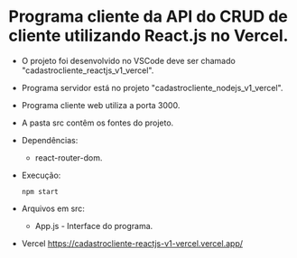 # Programa cliente da API do CRUD de cliente utilizando React.js no Vercel.

- O projeto foi desenvolvido no VSCode deve ser chamado "cadastrocliente_reactjs_v1_vercel".
- Programa servidor está no projeto "cadastrocliente_nodejs_v1_vercel".
- Programa cliente web utiliza a porta 3000.
- A pasta src contêm os fontes do projeto.

- Dependências:    
    - react-router-dom.

- Execução:    
   <pre><code>npm start</code></pre>

- Arquivos em src:
   - App.js - Interface do programa.

- Vercel
   https://cadastrocliente-reactjs-v1-vercel.vercel.app/   